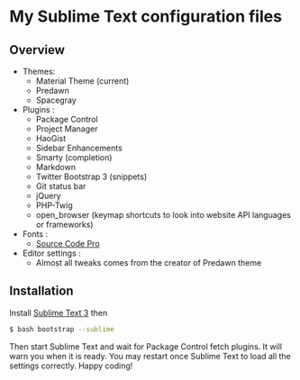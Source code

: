 My Sublime Text configuration files
========

Overview
--------
- Themes: 
    * Material Theme (current)
    * Predawn
    * Spacegray
- Plugins : 
    * Package Control
    * Project Manager 
    * HaoGist
    * Sidebar Enhancements
    * Smarty (completion)
    * Markdown
    * Twitter Bootstrap 3 (snippets)
    * Git status bar
    * jQuery 
    * PHP-Twig
    * open_browser (keymap shortcuts to look into website API languages or frameworks)
- Fonts :
    * [Source Code Pro]
- Editor settings :
    * Almost all tweaks comes from the creator of Predawn theme

Installation
------------
Install [Sublime Text 3] then 
``` bash
$ bash bootstrap --sublime
```

Then start Sublime Text and wait for Package Control fetch plugins. It will warn you when it is ready. You may restart once Sublime Text to load all the settings correctly. Happy coding! 

[Sublime Text 3]: http://www.sublimetext.com/3
[Sublime Package]: https://sublime.wbond.net/installation
[Source Code Pro]: https://github.com/adobe-fonts/source-code-pro